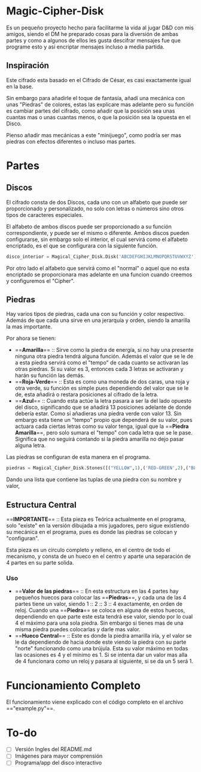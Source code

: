 # Magic-Cipher-Disk

Es un pequeño proyecto hecho para facilitarme la vida al jugar D&D con mis amigos, siendo el DM he preparado cosas para la diversión de ambas partes y como a algunos de ellos les gusta descifrar mensajes fue que programe esto y así encriptar mensajes incluso a media partida.

## Inspiración

Este cifrado esta basado en el Cifrado de César, es casi exactamente igual en la base.

Sin embargo para añadirle el toque de fantasía, añadí una mecánica con unas "Piedras" de colores, estas las explicare mas adelante pero su función es cambiar partes del cifrado, como añadir que la posición sea unas cuantas mas o unas cuantas menos, o que la posición sea la opuesta en el Disco.

Pienso añadir mas mecánicas a este "minijuego", como podría ser mas piedras con efectos diferentes o incluso mas partes.

# Partes

## Discos

El cifrado consta de dos Discos, cada uno con un alfabeto que puede ser proporcionado y personalizado, no solo con letras o números sino otros tipos de caracteres especiales.

El alfabeto de ambos discos puede ser proporcionado a su función correspondiente, y puede ser el mismo o diferente. Ambos discos pueden configurarse, sin embargo solo el interior, el cual servirá como el alfabeto encriptado, es el que se configurara con la siguiente función.

```python
disco_interior = Magical_Cipher_Disk.Disk('ABCDEFGHIJKLMNOPQRSTUVWXYZ').Create_Disk()
```

Por otro lado el alfabeto que servirá como el "normal" o aquel que no esta encriptado se proporcionara mas adelante en una funcion cuando creemos y configuremos el "Cipher".

## Piedras

Hay varios tipos de piedras, cada una con su función y color respectivo. Además de que cada una sirve en una jerarquía y orden, siendo la amarilla la mas importante.

Por ahora se tienen:
- ==**Amarilla**==  :: Sirve como la piedra de energía, si no hay una presente ninguna otra piedra tendrá alguna función. Además el valor que se le de a esta piedra servirá como el "tempo" de cada cuanto se activaran las otras piedras. Si su valor es 3, entonces cada 3 letras se activaran y harán su función las demás. 
- ==**Roja-Verde**== :: Esta es como una moneda de dos caras, una roja y otra verde, su función es simple pues dependiendo del valor que se le de, esta añadirá o restara posiciones al cifrado de la letra.
- ==**Azul**== :: Cuando esta actúe la letra pasara a ser la del lado opuesto del disco, significando que se añadirá 13 posiciones adelante de donde debería estar. Como si añadieras una piedra verde con valor 13. Sin embargo esta tiene un "tempo" propio que dependerá de su valor, pues actuara cada ciertas letras como su valor tenga, igual que la ==**Piedra Amarilla**==, pero solo sumara el "tempo" con cada letra que se le pase. Significa que no seguirá contando si la piedra amarilla no dejo pasar alguna letra.

Las piedras se configuran de esta manera en el programa.

```python
piedras = Magical_Cipher_Disk.Stones([("YELLOW",1),('RED-GREEN',2),("BLUE",1)])
```

Dando una lista que contiene las tuplas de una piedra con su nombre y valor, 

## Estructura Central

==**IMPORTANTE**== :: Esta pieza es Teórica actualmente en el programa, solo "existe" en la versión dibujada a mis jugadores, pero sigue existiendo su mecánica en el programa, pues es donde las piedras se colocan y "configuran".

Esta pieza es un circulo completo y relleno, en el centro de todo el mecanismo, y consta de un hueco en el centro y aparte una separación de 4 partes en su parte solida.

### Uso

- ==**Valor de las piedras**== :: En esta estructura en las 4 partes hay pequeños huecos para colocar las ==**Piedras**==, y cada una de las 4 partes tiene un valor, siendo 1 :: 2 :: 3 :: 4 exactamente, en orden de reloj. Cuando una ==**Piedra**== se coloca en alguna de estos huecos, dependiendo en que parte este esta tendrá ese valor, siendo por lo cual 4 el máximo para una sola piedra. Sin embargo si tienes mas de una misma piedra puedes colocarlas y darle mas valor.
- ==**Hueco Central**== :: Este es donde la piedra amarilla iría, y el valor se le da dependiendo de hacia donde este viendo la piedra con su parte "norte" funcionando como una brújula. Esta su valor máximo en todas las ocasiones es 4 y el mínimo es 1. Si se intenta dar un valor mas alla de 4 funcionara como un reloj y pasara al siguiente, si se da un 5 será 1.

# Funcionamiento Completo

El funcionamiento viene explicado con el código completo en el archivo =="example.py"==.



# To-do

- [ ] Versión Ingles del README.md
- [ ] Imágenes para mayor comprensión
- [ ] Programa/app del disco interactivo